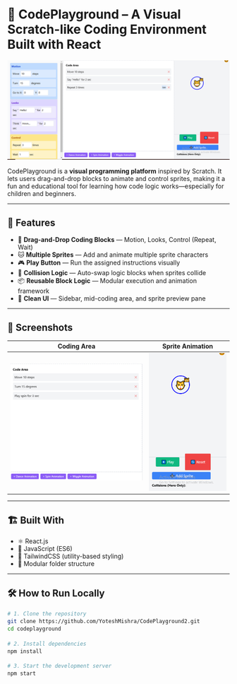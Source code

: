 # 🧩 CodePlayground – A Visual Scratch-like Coding Environment Built with React

![Preview](https://github.com/YoteshMishra/CodePlayground2/blob/0fa7297d6405d68e0f428715a9df7dcbd51030e7/public/Preview.PNG)

CodePlayground is a **visual programming platform** inspired by Scratch. It lets users drag-and-drop blocks to animate and control sprites, making it a fun and educational tool for learning how code logic works—especially for children and beginners.

---

## 🚀 Features

- 🎯 **Drag-and-Drop Coding Blocks** — Motion, Looks, Control (Repeat, Wait)
- 🐱 **Multiple Sprites** — Add and animate multiple sprite characters
- 🎮 **Play Button** — Run the assigned instructions visually
- 🤖 **Collision Logic** — Auto-swap logic blocks when sprites collide
- 📦 **Reusable Block Logic** — Modular execution and animation framework
- 📐 **Clean UI** — Sidebar, mid-coding area, and sprite preview pane

---

## 📸 Screenshots

| Coding Area | Sprite Animation |
|-------------|------------------|
| ![Block UI](https://github.com/YoteshMishra/CodePlayground2/blob/9c93cce4dd3a442fb3756880f91c34bf9c8b2026/public/Code%20Area.PNG) | ![Sprite Move](https://github.com/YoteshMishra/CodePlayground2/blob/9c93cce4dd3a442fb3756880f91c34bf9c8b2026/public/Animation.PNG) |

---

## 🏗️ Built With

- ⚛️ React.js
- 🧠 JavaScript (ES6)
- 💨 TailwindCSS (utility-based styling)
- 📂 Modular folder structure

---

## 🛠️ How to Run Locally

```bash
# 1. Clone the repository
git clone https://github.com/YoteshMishra/CodePlayground2.git
cd codeplayground

# 2. Install dependencies
npm install

# 3. Start the development server
npm start
